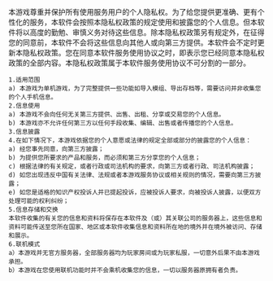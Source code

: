 本游戏尊重并保护所有使用服务用户的个人隐私权。为了给您提供更准确、更有个性化的服务，本软件会按照本隐私权政策的规定使用和披露您的个人信息。但本软件将以高度的勤勉、审慎义务对待这些信息。除本隐私权政策另有规定外，在征得您的同意前，本软件不会将这些信息向其他人或向第三方提供。本软件会不定时更新本隐私权政策。您在同意本软件服务使用协议之时，即表示您已经同意本隐私权政策的全部内容。本隐私权政策属于本软件服务使用协议不可分割的一部分。

    1.适用范围
    a) 本游戏为单机游戏，为了完整提供一些功能如导入模组、导出存档等，需要访问并非收集您的个人手机信息。
    2.信息使用
    a) 本游戏不会向任何无关第三方提供、出售、出租、分享或交易您的个人信息。
    b) 本游戏亦不允许任何第三方以任何手段收集、编辑、出售或者传播您的个人信息。
    3.信息披露
    4.在如下情况下，本游戏依据您的个人意愿或法律的规定全部或部分的披露您的个人信息：
    a) 经您事先同意，向第三方披露；
    b) 为提供您所要求的产品和服务，而必须和第三方分享您的个人信息；
    c) 根据法律的有关规定，或者行政或司法机构的要求，向第三方或者行政、司法机构披露；
    d) 如您出现违反中国有关法律、法规或者本游戏服务协议或相关规则的情况，需要向第三方披露；
    e) 如您是适格的知识产权投诉人并已提起投诉，应被投诉人要求，向被投诉人披露，以便双方处理可能的权利纠纷；
    5.信息存储和交换
    本软件收集的有关您的信息和资料将保存在本软件及（或）其关联公司的服务器上，这些信息和资料可能传送至您所在国家、地区或本软件收集信息和资料所在地的境外并在境外被访问、存储和展示。
    6.联机模式
    a）本游戏并无官方服务器，全部服务器均为玩家房间或为玩家私服，一切意外后果不由本游戏承担。
    b）本游戏在您使用联机功能时并不会乘机收集您的信息，一切以服务器原拥有者负责。
